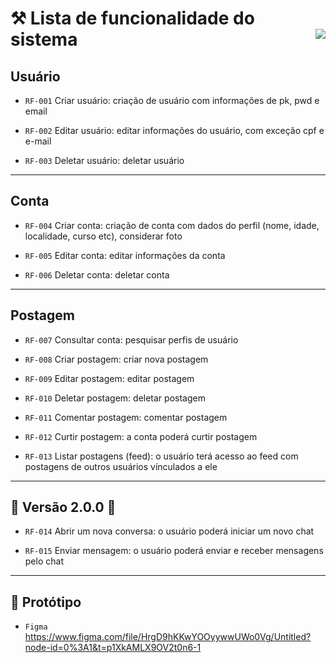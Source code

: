 <h1>⚒️ Lista de funcionalidade do sistema
  <img align="right" src="http://img.shields.io/static/v1?label=STATUS&message=EM%20DESENVOLVIMENTO&color=GREEN&style=for-the-badge"/>
</h1>

## Usuário

- `RF-001`	Criar usuário:	criação de usuário com informações de pk, pwd e email

- `RF-002`	Editar usuário:	editar informações do usuário, com exceção cpf e e-mail

- `RF-003`	Deletar usuário:	deletar usuário

<hr>

## Conta

- `RF-004`	Criar conta:	criação de conta com dados do perfil (nome, idade, localidade, curso etc), considerar foto

- `RF-005`	Editar conta:	editar informações da conta

- `RF-006`	Deletar conta:	deletar conta

<hr>

## Postagem

- `RF-007`	Consultar conta:	pesquisar perfis de usuário

- `RF-008`	Criar postagem:	criar nova postagem

- `RF-009`	Editar postagem:	editar postagem

- `RF-010`	Deletar postagem:	deletar postagem

- `RF-011`	Comentar postagem:	comentar postagem

- `RF-012`	Curtir postagem:	a conta poderá curtir postagem

- `RF-013`	Listar postagens (feed):	o usuário terá acesso ao feed com postagens de outros usuários vínculados a ele

<hr>

## 🚧 Versão 2.0.0 🚧

- `RF-014`	Abrir um nova conversa:	o usuário poderá iniciar um novo chat

- `RF-015`	Enviar mensagem:	o usuário poderá enviar e receber mensagens pelo chat

<hr>

## :pencil: Protótipo

- `Figma` https://www.figma.com/file/HrgD9hKKwYOOyywwUWo0Vg/Untitled?node-id=0%3A1&t=p1XkAMLX9OV2t0n6-1

